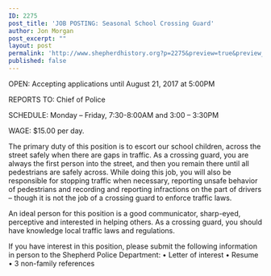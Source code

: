 ```yaml
---
ID: 2275
post_title: 'JOB POSTING: Seasonal School Crossing Guard'
author: Jon Morgan
post_excerpt: ""
layout: post
permalink: 'http://www.shepherdhistory.org?p=2275&preview=true&preview_id=2275'
published: false
---
```

OPEN: Accepting applications until August 21, 2017 at 5:00PM

REPORTS TO: Chief of Police

SCHEDULE: Monday – Friday, 7:30-8:00AM and 3:00 – 3:30PM

WAGE: $15.00 per day.

The primary duty of this position is to escort our school children, across the street safely when there are gaps in traffic. As a crossing guard, you are always the first person into the street, and then you remain there until all pedestrians are safely across. While doing this job, you will also be responsible for stopping traffic when necessary, reporting unsafe behavior of pedestrians and recording and reporting infractions on the part of drivers – though it is not the job of a crossing guard to enforce traffic laws.

An ideal person for this position is a good communicator, sharp-eyed, perceptive and interested in helping others. As a crossing guard, you should have knowledge local traffic laws and regulations.

If you have interest in this position, please submit the following information in person to the Shepherd Police Department:
• Letter of interest
• Resume
• 3 non-family references